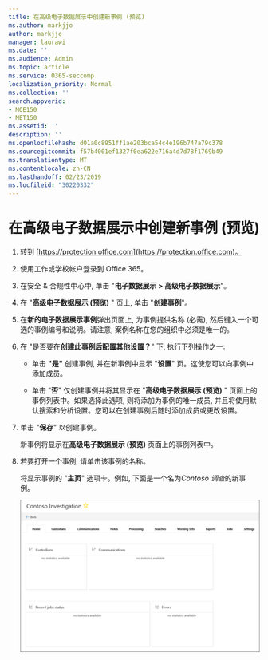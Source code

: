 ```yaml
---
title: 在高级电子数据展示中创建新事例 (预览)
ms.author: markjjo
author: markjjo
manager: laurawi
ms.date: ''
ms.audience: Admin
ms.topic: article
ms.service: O365-seccomp
localization_priority: Normal
ms.collection: ''
search.appverid:
- MOE150
- MET150
ms.assetid: ''
description: ''
ms.openlocfilehash: d01a0c8951ff1ae203bca54c4e196b747a79c378
ms.sourcegitcommit: f57b4001ef1327f0ea622e716a4d7d78f1769b49
ms.translationtype: MT
ms.contentlocale: zh-CN
ms.lasthandoff: 02/23/2019
ms.locfileid: "30220332"
---
```

# <a name="create-a-new-case-in-advanced-ediscovery-preview"></a>在高级电子数据展示中创建新事例 (预览)    

1. 转到 [https://protection.office.com](https://protection.office.com)。
    
2. 使用工作或学校帐户登录到 Office 365。
    
3. 在安全 & 合规性中心中, 单击 "**电子数据展示 > 高级电子数据展示**"。
 
4. 在 "**高级电子数据展示 (预览)** " 页上, 单击 "**创建事例**"。
    
5. 在**新的电子数据展示事例**弹出页面上, 为事例提供名称 (必需), 然后键入一个可选的事例编号和说明。请注意, 案例名称在您的组织中必须是唯一的。

6. 在 "是否要在**创建此事例后配置其他设置？**" 下, 执行下列操作之一:

    - 单击 **"是"** 创建事例, 并在新事例中显示 "**设置**" 页。这使您可以向事例中添加成员。
    
    - 单击 "**否**" 仅创建事例并将其显示在 "**高级电子数据展示 (预览)** " 页面上的事例列表中。如果选择此选项, 则将添加为事例的唯一成员, 并且将使用默认搜索和分析设置。您可以在创建事例后随时添加成员或更改设置。

7. 单击 "**保存**" 以创建事例。

    新事例将显示在**高级电子数据展示 (预览)** 页面上的事例列表中。 

8. 若要打开一个事例, 请单击该事例的名称。 

    将显示事例的 "**主页**" 选项卡。例如, 下面是一个名为*Contoso 调查*的新事例。

    ![高级电子数据展示中的新事例的 "主页" 选项卡](../media/newAeDcase.png)
